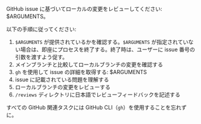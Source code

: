 GitHub issue に基づいてローカルの変更をレビューしてください: $ARGUMENTS。

以下の手順に従ってください:

1.  `$ARGUMENTS` が提供されているかを確認する。`$ARGUMENTS` が指定されていない場合は、即座にプロセスを終了する。終了時は、ユーザーに issue 番号の引数を渡すよう促す。
2.  メインブランチと比較してローカルブランチの変更を確認する
3.  `gh` を使用して issue の詳細を取得する: $ARGUMENTS
4.  issue に記載されている問題を理解する
5.  ローカルブランチの変更をレビューする
6.  `/reviews` ディレクトリに日本語でレビューフィードバックを記述する

すべての GitHub 関連タスクには GitHub CLI（`gh`）を使用することを忘れずに。